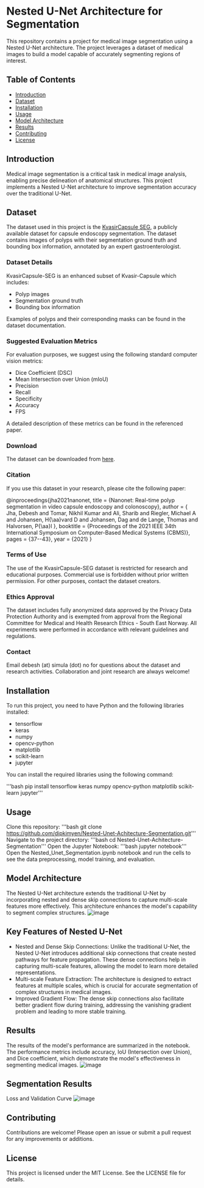 # Nested U-Net Architecture for Segmentation

This repository contains a project for medical image segmentation using a Nested U-Net architecture. The project leverages a dataset of medical images to build a model capable of accurately segmenting regions of interest.

## Table of Contents
- [Introduction](#introduction)
- [Dataset](#dataset)
- [Installation](#installation)
- [Usage](#usage)
- [Model Architecture](#model-architecture)
- [Results](#results)
- [Contributing](#contributing)
- [License](#license)

## Introduction

Medical image segmentation is a critical task in medical image analysis, enabling precise delineation of anatomical structures. This project implements a Nested U-Net architecture to improve segmentation accuracy over the traditional U-Net.

## Dataset

The dataset used in this project is the [KvasirCapsule SEG](https://datasets.simula.no/kvasir-capsule-seg/), a publicly available dataset for capsule endoscopy segmentation. The dataset contains images of polyps with their segmentation ground truth and bounding box information, annotated by an expert gastroenterologist.

### Dataset Details

KvasirCapsule-SEG is an enhanced subset of Kvasir-Capsule which includes:
- Polyp images
- Segmentation ground truth
- Bounding box information

Examples of polyps and their corresponding masks can be found in the dataset documentation.

### Suggested Evaluation Metrics

For evaluation purposes, we suggest using the following standard computer vision metrics:
- Dice Coefficient (DSC)
- Mean Intersection over Union (mIoU)
- Precision
- Recall
- Specificity
- Accuracy
- FPS

A detailed description of these metrics can be found in the referenced paper.

### Download

The dataset can be downloaded from [here](https://datasets.simula.no/kvasir-capsule-seg/).

### Citation

If you use this dataset in your research, please cite the following paper:

@inproceedings{jha2021nanonet,
title = {Nanonet: Real-time polyp segmentation in
video capsule endoscopy and colonoscopy},
author = {
Jha, Debesh and Tomar, Nikhil Kumar and Ali, Sharib and
Riegler, Michael A and Johansen, H{\aa}vard D and Johansen, Dag and
de Lange, Thomas and Halvorsen, P{\aa}l
},
booktitle = {Proceedings of the 2021 IEEE 34th International
Symposium on Computer-Based Medical Systems (CBMS)},
pages = {37--43},
year = {2021}
}


### Terms of Use

The use of the KvasirCapsule-SEG dataset is restricted for research and educational purposes. Commercial use is forbidden without prior written permission. For other purposes, contact the dataset creators.

### Ethics Approval

The dataset includes fully anonymized data approved by the Privacy Data Protection Authority and is exempted from approval from the Regional Committee for Medical and Health Research Ethics - South East Norway. All experiments were performed in accordance with relevant guidelines and regulations.

### Contact

Email debesh (at) simula (dot) no for questions about the dataset and research activities. Collaboration and joint research are always welcome!

## Installation

To run this project, you need to have Python and the following libraries installed:

- tensorflow
- keras
- numpy
- opencv-python
- matplotlib
- scikit-learn
- jupyter

You can install the required libraries using the following command:

'''bash
pip install tensorflow keras numpy opencv-python matplotlib scikit-learn jupyter'''

## Usage
Clone this repository:
'''bash
git clone https://github.com/dipkimyen/Nested-Unet-Achitecture-Segmentation.git'''
Navigate to the project directory:
'''bash
cd Nested-Unet-Achitecture-Segmentation'''
Open the Jupyter Notebook:
'''bash
jupyter notebook'''
Open the Nested_Unet_Segmentation.ipynb notebook and run the cells to see the data preprocessing, model training, and evaluation.

## Model Architecture
The Nested U-Net architecture extends the traditional U-Net by incorporating nested and dense skip connections to capture multi-scale features more effectively. This architecture enhances the model's capability to segment complex structures.
![image](https://github.com/user-attachments/assets/d5225a74-63b2-42eb-80cf-2ea65126522f)

## Key Features of Nested U-Net
- Nested and Dense Skip Connections: Unlike the traditional U-Net, the Nested U-Net introduces additional skip connections that create nested pathways for feature propagation. These dense connections help in capturing multi-scale features, allowing the model to learn more detailed representations.
- Multi-scale Feature Extraction: The architecture is designed to extract features at multiple scales, which is crucial for accurate segmentation of complex structures in medical images.
- Improved Gradient Flow: The dense skip connections also facilitate better gradient flow during training, addressing the vanishing gradient problem and leading to more stable training.

## Results
The results of the model's performance are summarized in the notebook. The performance metrics include accuracy, IoU (Intersection over Union), and Dice coefficient, which demonstrate the model's effectiveness in segmenting medical images.
![image](https://github.com/user-attachments/assets/797c6ee4-a310-4a86-a3b5-9d708b4f03df)

## Segmentation Results
Loss and Validation Curve
 ![image](https://github.com/user-attachments/assets/9df96382-b0ab-45d8-a4a0-29e2b35caf77)
 
## Contributing
Contributions are welcome! Please open an issue or submit a pull request for any improvements or additions.

## License
This project is licensed under the MIT License. See the LICENSE file for details.
